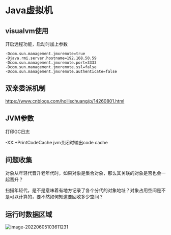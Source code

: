 # Java虚拟机

## visualvm使用

开启远程功能，启动时加上参数

```shell
-Dcom.sun.management.jmxremote=true
-Djava.rmi.server.hostname=192.168.50.59
-Dcom.sun.management.jmxremote.port=3333
-Dcom.sun.management.jmxremote.ssl=false
-Dcom.sun.management.jmxremote.authenticate=false
```

## 双亲委派机制

https://www.cnblogs.com/hollischuang/p/14260801.html

## JVM参数

打印GC日志

-XX:+PrintCodeCache   jvm关闭时输出code cache

## 问题收集 

对象从年轻代晋升老年代时，如果对象是集合对象，那么其关联的对象是否也会一起晋升？

扫描年轻代，是不是意味着有地方记录了各个分代的对象地址？对象占用空间是不是可以计算的，要不然如何知道要回收多少空间？

## 运行时数据区域

![image-20220605103611231](E:\softdev\github\note\jvm\image-20220605103611231.png)